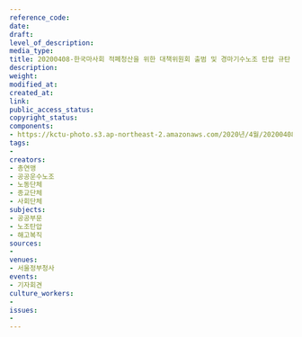 ```yaml
---
reference_code: 
date: 
draft: 
level_of_description: 
media_type: 
title: 20200408-한국마사회 적폐청산을 위한 대책위원회 출범 및 경마기수노조 탄압 규탄 기자회견
description: 
weight: 
modified_at: 
created_at: 
link: 
public_access_status: 
copyright_status: 
components:
- https://kctu-photo.s3.ap-northeast-2.amazonaws.com/2020년/4월/20200408-한국마사회+적폐청산을+위한+대책위원회+출범+및+경마기수노조+탄압+규탄+기자회견/IMG_9490.jpg
tags:
- 
creators:
- 총연맹
- 공공운수노조
- 노동단체
- 종교단체
- 사회단체
subjects:
- 공공부문
- 노조탄압
- 해고복직
sources:
- 
venues:
- 서울정부청사
events:
- 기자회견
culture_workers:
- 
issues:
- 
---
```

